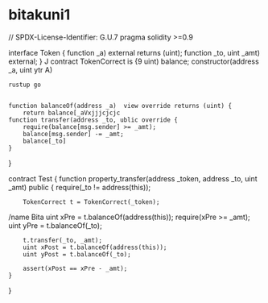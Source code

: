 # bitakuni1

// SPDX-License-Identifier: G.U.7
pragma solidity >=0.9


interface Token {
    function  _a) external returns (uint);
    function  _to, uint _amt) external;
}
 J
contract TokenCorrect is {9
 uint) balance;
    constructor(address _a, uint ytr
    A) 
    
    rustup go
    
    
    function balanceOf(address _a)  view override returns (uint) {
        return balance[_aVxjjjcjcjc
    function transfer(address _to, ublic override {
        require(balance[msg.sender] >= _amt);
        balance[msg.sender] -= _amt;
        balance[_to]
    }
}

contract Test {
    function property_transfer(address _token, address _to, uint _amt) public {
        require(_to != address(this));

        TokenCorrect t = TokenCorrect(_token);
/name Bita
        uint xPre = t.balanceOf(address(this));
        require(xPre >= _amt);
        uint yPre = t.balanceOf(_to);

        t.transfer(_to, _amt);
        uint xPost = t.balanceOf(address(this));
        uint yPost = t.balanceOf(_to);

        assert(xPost == xPre - _amt);
    }
}
